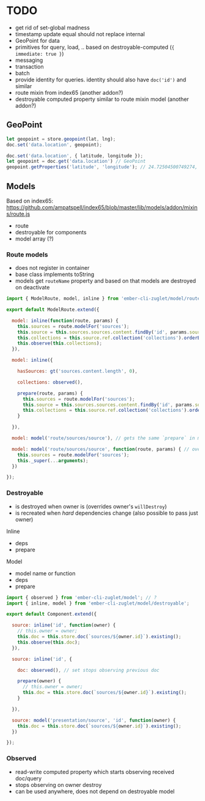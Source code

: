 # TODO

* get rid of set-global madness
* timestamp update equal should not replace internal
* GeoPoint for data
* primitives for query, load, .. based on destroyable-computed (`{ immediate: true }`)
* messaging
* transaction
* batch
* provide identity for queries. identity should also have `doc('id')` and similar
* route mixin from index65 (another addon?)
* destroyable computed property similar to route mixin model (another addon?)

## GeoPoint

``` javascript
let geopoint = store.geopoint(lat, lng);
doc.set('data.location', geopoint);
```

``` javascript
doc.set('data.location', { latitude, longitude });
let geopoint = doc.get('data.location') // GeoPoint
geopoint.getProperties('latitude', 'longitude'); // 24.72504500749274, 58.74554729994484
```

## Models

Based on index65: https://github.com/ampatspell/index65/blob/master/lib/models/addon/mixins/route.js

* route
* destroyable for components
* model array (?)

### Route models

* does not register in container
* base class implements toString
* models get `routeName` property and based on that models are destroyed on deactivate

``` javascript
import { ModelRoute, model, inline } from 'ember-cli-zuglet/model/route';

export default ModelRoute.extend({

  model: inline(function(route, params) {
    this.sources = route.modelFor('sources');
    this.source = this.sources.sources.content.findBy('id', params.source_id);
    this.collections = this.source.ref.collection('collections').orderBy('name').query({ type: 'array' });
    this.observe(this.collections);
  }),

  model: inline({

    hasSources: gt('sources.content.length', 0),

    collections: observed(),

    prepare(route, params) {
      this.sources = route.modelFor('sources');
      this.source = this.sources.sources.content.findBy('id', params.source_id);
      this.collections = this.source.ref.collection('collections').orderBy('name').query({ type: 'array' });
    }

  }),

  model: model('route/sources/source'), // gets the same `prepare` in model

  model: model('route/sources/source', function(route, params) { // overrides prepare
    this.sources = route.modelFor('sources');
    this._super(...arguments);
  })

});
```

### Destroyable

* is destroyed when owner is (overrides owner's `willDestroy`)
* is recreated when *hard* dependencies change (also possible to pass just owner)

Inline

* deps
* prepare

Model

* model name or function
* deps
* prepare

``` javascript
import { observed } from 'ember-cli-zuglet/model'; // ?
import { inline, model } from 'ember-cli-zuglet/model/destroyable';

export default Component.extend({

  source: inline('id', function(owner) {
    // this.owner = owner;
    this.doc = this.store.doc(`sources/${owner.id}`).existing();
    this.observe(this.doc);
  }),

  source: inline('id', {

    doc: observed(), // set stops observing previous doc

    prepare(owner) {
      // this.owner = owner;
      this.doc = this.store.doc(`sources/${owner.id}`).existing();
    }

  }),

  source: model('presentation/source', 'id', function(owner) {
    this.doc = this.store.doc(`sources/${owner.id}`).existing();
  })

});
```

### Observed

* read-write computed property which starts observing received doc/query
* stops observing on owner destroy
* can be used anywhere, does not depend on destroyable model
